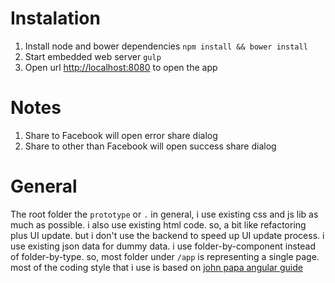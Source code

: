 # Instalation
1. Install node and bower dependencies
  ```npm install && bower install```
2. Start embedded web server
  ```gulp```
3. Open url [http://localhost:8080](http://localhost:8080) to open the app

# Notes
1. Share to Facebook will open error share dialog
2. Share to other than Facebook will open success share dialog

# General
The root folder the ```prototype``` or ```.```
in general, i use existing css and js lib as much as possible.
i also use existing html code.
so, a bit like refactoring plus UI update.
but i don't use the backend to speed up UI update process.
i use existing json data for dummy data.
i use folder-by-component instead of folder-by-type. so, most folder under ```/app``` is representing a single page.
most of the coding style that i use is based on [john papa angular guide](https://github.com/johnpapa/angular-styleguide)
